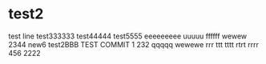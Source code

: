 # test2
test line
test333333
test44444
test5555
eeeeeeeee
uuuuu
ffffff
wewew
2344
new6
test2BBB
TEST COMMIT 1
232
qqqqq
wewewe
rrr
ttt
tttt
rtrt
rrrr
456
2222

